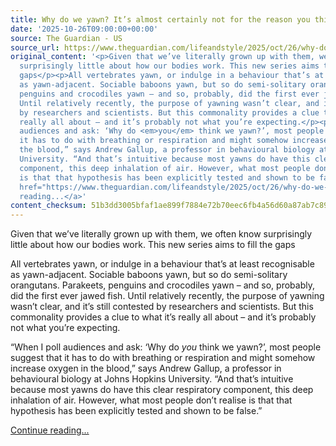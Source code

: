 ```yaml
---
title: Why do we yawn? It’s almost certainly not for the reason you think
date: '2025-10-26T09:00:00+00:00'
source: The Guardian - US
source_url: https://www.theguardian.com/lifeandstyle/2025/oct/26/why-do-we-yawn-almost-certainly-not-for-the-reason-you-think
original_content: '<p>Given that we’ve literally grown up with them, we often know
  surprisingly little about how our bodies work. This new series aims to fill the
  gaps</p><p>All vertebrates yawn, or indulge in a behaviour that’s at least recognisable
  as yawn-adjacent. Sociable baboons yawn, but so do semi-solitary orangutans. Parakeets,
  penguins and crocodiles yawn – and so, probably, did the first ever jawed fish.
  Until relatively recently, the purpose of yawning wasn’t clear, and it’s still contested
  by researchers and scientists. But this commonality provides a clue to what it’s
  really all about – and it’s probably not what you’re expecting.</p><p>“When I poll
  audiences and ask: ‘Why do <em>you</em> think we yawn?’, most people suggest that
  it has to do with breathing or respiration and might somehow increase oxygen in
  the blood,” says Andrew Gallup, a professor in behavioural biology at Johns Hopkins
  University. “And that’s intuitive because most yawns do have this clear respiratory
  component, this deep inhalation of air. However, what most people don’t realise
  is that that hypothesis has been explicitly tested and shown to be false.”</p> <a
  href="https://www.theguardian.com/lifeandstyle/2025/oct/26/why-do-we-yawn-almost-certainly-not-for-the-reason-you-think">Continue
  reading...</a>'
content_checksum: 51b3dd3005bfaf1ae899f7884e72b70eec6fb4a56d60a87ab7c89a752661ee01
---
```


Given that we’ve literally grown up with them, we often know surprisingly little about how our bodies work. This new series aims to fill the gaps

All vertebrates yawn, or indulge in a behaviour that’s at least recognisable as yawn-adjacent. Sociable baboons yawn, but so do semi-solitary orangutans. Parakeets, penguins and crocodiles yawn – and so, probably, did the first ever jawed fish. Until relatively recently, the purpose of yawning wasn’t clear, and it’s still contested by researchers and scientists. But this commonality provides a clue to what it’s really all about – and it’s probably not what you’re expecting.

“When I poll audiences and ask: ‘Why do _you_ think we yawn?’, most people suggest that it has to do with breathing or respiration and might somehow increase oxygen in the blood,” says Andrew Gallup, a professor in behavioural biology at Johns Hopkins University. “And that’s intuitive because most yawns do have this clear respiratory component, this deep inhalation of air. However, what most people don’t realise is that that hypothesis has been explicitly tested and shown to be false.”

 [Continue reading...](https://www.theguardian.com/lifeandstyle/2025/oct/26/why-do-we-yawn-almost-certainly-not-for-the-reason-you-think)